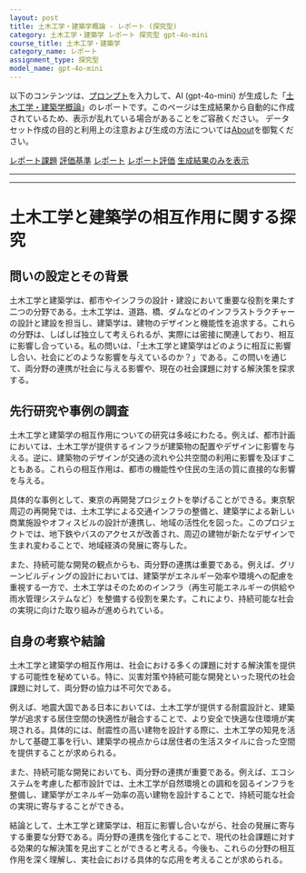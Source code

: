 ```yaml
---
layout: post
title: 土木工学・建築学概論 - レポート (探究型)
category: 土木工学・建築学 レポート 探究型 gpt-4o-mini
course_title: 土木工学・建築学
category_name: レポート
assignment_type: 探究型
model_name: gpt-4o-mini
---
```


以下のコンテンツは、[プロンプト](https://github.com/takedatoshiyuki/synthetic_assignments/tree/main/generated/土木工学・建築学/gpt-4o-mini/prompt_レポート-探究型.md)を入力して、AI (gpt-4o-mini) が生成した「[土木工学・建築学概論](/contents/土木工学・建築学/)」のレポートです。このページは生成結果から自動的に作成されているため、表示が乱れている場合があることをご容赦ください。
データセット作成の目的と利用上の注意および生成の方法については[About](/About)を御覧ください。

[レポート課題](../レポート課題-探究型)
[評価基準](../評価基準-探究型)
[レポート](../レポート-探究型)
[レポート評価](../レポート評価-探究型)
[生成結果のみを表示](https://github.com/takedatoshiyuki/synthetic_assignments/tree/main/generated/土木工学・建築学/gpt-4o-mini/レポート-探究型.md)
  

***
***
  
# 土木工学と建築学の相互作用に関する探究

## 問いの設定とその背景

土木工学と建築学は、都市やインフラの設計・建設において重要な役割を果たす二つの分野である。土木工学は、道路、橋、ダムなどのインフラストラクチャーの設計と建設を担当し、建築学は、建物のデザインと機能性を追求する。これらの分野は、しばしば独立して考えられるが、実際には密接に関連しており、相互に影響し合っている。私の問いは、「土木工学と建築学はどのように相互に影響し合い、社会にどのような影響を与えているのか？」である。この問いを通じて、両分野の連携が社会に与える影響や、現在の社会課題に対する解決策を探求する。

## 先行研究や事例の調査

土木工学と建築学の相互作用についての研究は多岐にわたる。例えば、都市計画においては、土木工学が提供するインフラが建築物の配置やデザインに影響を与える。逆に、建築物のデザインが交通の流れや公共空間の利用に影響を及ぼすこともある。これらの相互作用は、都市の機能性や住民の生活の質に直接的な影響を与える。

具体的な事例として、東京の再開発プロジェクトを挙げることができる。東京駅周辺の再開発では、土木工学による交通インフラの整備と、建築学による新しい商業施設やオフィスビルの設計が連携し、地域の活性化を図った。このプロジェクトでは、地下鉄やバスのアクセスが改善され、周辺の建物が新たなデザインで生まれ変わることで、地域経済の発展に寄与した。

また、持続可能な開発の観点からも、両分野の連携は重要である。例えば、グリーンビルディングの設計においては、建築学がエネルギー効率や環境への配慮を重視する一方で、土木工学はそのためのインフラ（再生可能エネルギーの供給や雨水管理システムなど）を整備する役割を果たす。これにより、持続可能な社会の実現に向けた取り組みが進められている。

## 自身の考察や結論

土木工学と建築学の相互作用は、社会における多くの課題に対する解決策を提供する可能性を秘めている。特に、災害対策や持続可能な開発といった現代の社会課題に対して、両分野の協力は不可欠である。

例えば、地震大国である日本においては、土木工学が提供する耐震設計と、建築学が追求する居住空間の快適性が融合することで、より安全で快適な住環境が実現される。具体的には、耐震性の高い建物を設計する際に、土木工学の知見を活かして基礎工事を行い、建築学の視点からは居住者の生活スタイルに合った空間を提供することが求められる。

また、持続可能な開発においても、両分野の連携が重要である。例えば、エコシステムを考慮した都市設計では、土木工学が自然環境との調和を図るインフラを整備し、建築学がエネルギー効率の高い建物を設計することで、持続可能な社会の実現に寄与することができる。

結論として、土木工学と建築学は、相互に影響し合いながら、社会の発展に寄与する重要な分野である。両分野の連携を強化することで、現代の社会課題に対する効果的な解決策を見出すことができると考える。今後も、これらの分野の相互作用を深く理解し、実社会における具体的な応用を考えることが求められる。
